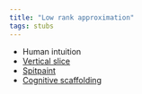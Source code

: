 ```yaml
---
title: "Low rank approximation"
tags: stubs
---
```


- Human intuition
- [Vertical slice](notes/vertical-slice)
- [Spitpaint](notes/Spitpaint)
- [Cognitive scaffolding](notes/cognitive-scaffolding)